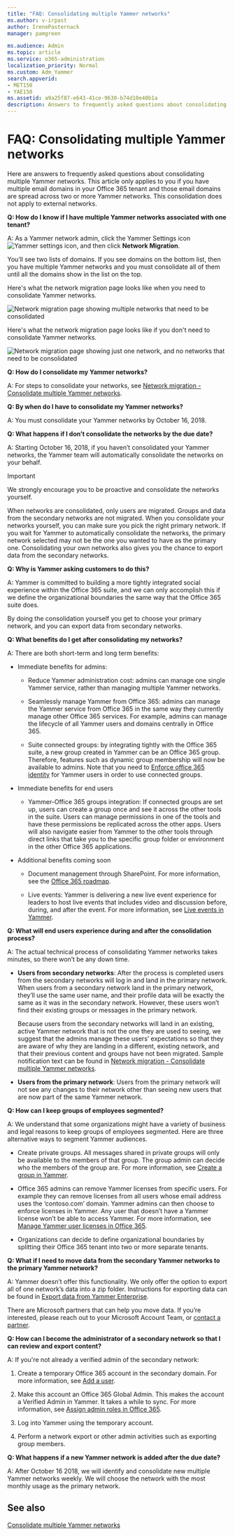 ```yaml
---
title: "FAQ: Consolidating multiple Yammer networks"
ms.author: v-irpast
author: IrenePasternack
manager: pamgreen

ms.audience: Admin
ms.topic: article
ms.service: o365-administration
localization_priority: Normal
ms.custom: Adm_Yammer
search.appverid: 
- MET150
- YAE150
ms.assetid: a9a25f87-e643-41ce-9630-b74d10e40b1a
description: Answers to frequently asked questions about consolidating multiple Yammer networks.
---
```


# FAQ: Consolidating multiple Yammer networks

Here are answers to frequently asked questions about consolidating multiple Yammer networks. This article only applies to you if you have multiple email domains in your Office 365 tenant and those email domains are spread across two or more Yammer networks. This consolidation does not apply to external networks.

**Q: How do I know if I have multiple Yammer networks associated with one tenant?** 

A: As a Yammer network admin, click the Yammer Settings icon ![Yammer settings icon](../media/9704ce70-56ce-43f7-96c6-f253b0413d40.png), and then click **Network Migration**. 

You’ll see two lists of domains. If you see domains on the bottom list, then you have multiple Yammer networks and you must consolidate all of them until all the domains show in the list on the top. 

Here's what the network migration page looks like when you need to consolidate Yammer networks.

![Network migration page showing multiple networks that need to be consolidated](../media/yam_needsconsolidation.png)

Here's what the network migration page looks like if you don't need to consolidate Yammer networks.

![Network migration page showing just one network, and no networks that need to be consolidated](../media/yam_consolidated.png)

**Q: How do I consolidate my Yammer networks?** 

A: For steps to consolidate your networks, see [Network migration - Consolidate multiple Yammer networks](consolidate-multiple-yammer-networks.md).

**Q: By when do I have to consolidate my Yammer networks?**  

A: You must consolidate your Yammer networks by October 16, 2018. 

**Q: What happens if I don’t consolidate the networks by the due date?** 

A: Starting October 16, 2018, if you haven’t consolidated your Yammer networks, the Yammer team will automatically consolidate the networks on your behalf. 

> [!IMPORTANT]
> We strongly encourage you to be proactive and consolidate the networks yourself. 

When networks are consolidated, only users are migrated. Groups and data from the secondary networks are not migrated. When you consolidate your networks yourself, you can make sure you pick the right primary network. If you wait for Yammer to automatically consolidate the networks, the primary network selected may not be the one you wanted to have as the primary one. Consolidating your own networks also gives you the chance to export data from the secondary networks. 

**Q: Why is Yammer asking customers to do this?**  

A: Yammer is committed to building a more tightly integrated social experience within the Office 365 suite, and we can only accomplish this if we define the organizational boundaries the same way that the Office 365 suite does. 

By doing the consolidation yourself you get to choose your primary network, and you can export data from secondary networks. 

**Q: What benefits do I get after consolidating my networks?**  

A: There are both short-term and long term benefits:

- Immediate benefits for admins: 

    - Reduce Yammer administration cost: admins can manage one single Yammer service, rather than managing multiple Yammer networks.

    - Seamlessly manage Yammer from Office 365: admins can manage the Yammer service from Office 365 in the same way they currently manage other Office 365 services. For example, admins can manage the lifecycle of all Yammer users and domains centrally in Office 365. 

    - Suite connected groups: by integrating tightly with the Office 365 suite, a new group created in Yammer can be an Office 365 group. Therefore, features such as dynamic group membership will now be available to admins. Note that you need to [Enforce office 365 identity](../configure-your-yammer-network/enforce-office-365-identity.md) for Yammer users in order to use connected groups.

- Immediate benefits for end users 

    - Yammer-Office 365 groups integration: If connected groups are set up, users can create a group once and see it across the other tools in the suite. Users can manage permissions in one of the tools and have these permissions be replicated across the other apps. Users will also navigate easier from Yammer to the other tools through direct links that take you to the specific group folder or environment in the other Office 365 applications. 

- Additional benefits coming soon 

    - Document management through SharePoint. For more information, see the [Office 365 roadmap](https://go.microsoft.com/fwlink/p/?LinkId=509914). 

    - Live events: Yammer is delivering a new live event experience for leaders to host live events that includes video and discussion before, during, and after the event. For more information, see [Live events in Yammer](../manage-yammer-groups/yammer-live-events.md).

**Q: What will end users experience during and after the consolidation process?**  

A: The actual technical process of consolidating Yammer networks takes minutes, so there won’t be any down time. 

- **Users from secondary networks**: After the process is completed users from the secondary networks will log in and land in the primary network. When users from a secondary network land in the primary network, they’ll use the same user name, and their profile data will be exactly the same as it was in the secondary network. However, these users won’t find their existing groups or messages in the primary network.

    Because users from the secondary networks will land in an existing, active Yammer network that is not the one they are used to seeing, we suggest that the admins manage these users’ expectations so that they are aware of why they are landing in a different, existing network, and that their previous content and groups have not been migrated. Sample notification text can be found in [Network migration - Consolidate multiple Yammer networks](consolidate-multiple-yammer-networks.md). 


- **Users from the primary network**: Users from the primary network will not see any changes to their network other than seeing new users that are now part of the same Yammer network. 


**Q: How can I keep groups of employees segmented?** 

A: We understand that some organizations might have a variety of business and legal reasons to keep groups of employees segmented. Here are three alternative ways to segment Yammer audiences. 

- Create private groups. All messages shared in private groups will only be available to the members of that group. The group admin can decide who the members of the group are. For more information, see [Create a group in Yammer](https://support.office.com/en-us/article/create-a-group-in-yammer-b407af4f-9a58-4b12-b43e-afbb1b07c889).


- Office 365 admins can remove Yammer licenses from specific users. For example they can remove licenses from all users whose email address uses the ‘contoso.com’ domain. Yammer admins can then choose to enforce licenses in Yammer. Any user that doesn’t have a Yammer license won’t be able to access Yammer. For more information, see [Manage Yammer user licenses in Office 365](../manage-yammer-users/manage-yammer-licenses-in-office-365.md).


- Organizations can decide to define organizational boundaries by splitting their Office 365 tenant into two or more separate tenants. 


**Q: What if I need to move data from the secondary Yammer networks to the primary Yammer network?**  

A: Yammer doesn’t offer this functionality. We only offer the option to export all of one network’s data into a zip folder. Instructions for exporting data can be found in [Export data from Yammer Enterprise](../manage-security-and-compliance/export-yammer-enterprise-data.md).

There are Microsoft partners that can help you move data. If you’re interested, please reach out to your Microsoft Account Team, or [contact a partner](https://products.office.com/en-us/yammer/partners).  

**Q: How can I become the administrator of a secondary network so that I can review and export content?**

A: If you're not already a verified admin of the secondary network:

1. Create a temporary Office 365 account in the secondary domain. For more information, see [Add a user](https://support.office.com/en-us/article/add-users-individually-or-in-bulk-to-office-365-admin-help-1970f7d6-03b5-442f-b385-5880b9c256ec).

2. Make this account an Office 365 Global Admin. This makes the account a Verified Admin in Yammer. It takes a while to sync. For more information, see [Assign admin roles in Office 365](https://support.office.com/en-us/article/Assign-admin-roles-in-Office-365-for-business-eac4d046-1afd-4f1a-85fc-8219c79e1504).

3. Log into Yammer using the temporary account.
  
4. Perform a network export or other admin activities such as exporting group members.

**Q: What happens if a new Yammer network is added after the due date?**  

A: After October 16 2018, we will identify and consolidate new multiple Yammer networks weekly. We will choose the network with the most monthly usage as the primary network.  

   
## See also

[Consolidate multiple Yammer networks](consolidate-multiple-yammer-networks.md)

